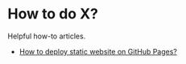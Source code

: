 # How to do X?

Helpful how-to articles.

+ [How to deploy static website on GitHub Pages?](deploy-on-github-pages.md)
